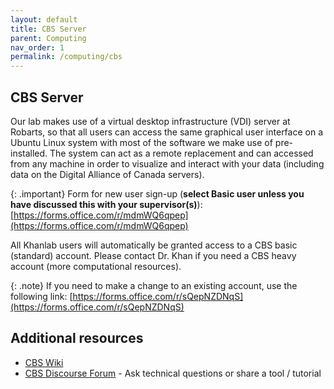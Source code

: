 ```yaml
---
layout: default
title: CBS Server
parent: Computing
nav_order: 1
permalink: /computing/cbs
---
```


## CBS Server
Our lab makes use of a virtual desktop infrastructure (VDI) server at Robarts,
so that all users can access the same graphical user interface on a Ubuntu 
Linux system with most of the software we make use of pre-installed. The system
can act as a remote replacement and can accessed from any machine in order to
visualize and interact with your data (including data on the Digital Alliance
of Canada servers).

{: .important}
Form for new user sign-up (**select Basic user unless you have discussed this with your supervisor(s)**): 
[https://forms.office.com/r/mdmWQ6qpep](https://forms.office.com/r/mdmWQ6qpep)

All Khanlab users will automatically be granted access to a CBS basic (standard)
account. Please contact Dr. Khan if you need a CBS heavy account (more 
computational resources).

{: .note}
If you need to make a change to an existing account, use the following link:
[https://forms.office.com/r/sQepNZDNqS](https://forms.office.com/r/sQepNZDNqS)

## Additional resources
* [CBS Wiki](https://osf.io/k89fh/wiki/Computational%20Core%20Server/)
* [CBS Discourse Forum](https://cbs-discourse.uwo.ca) - Ask technical questions 
or share a tool / tutorial
